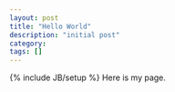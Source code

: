 ```yaml
---
layout: post
title: "Hello World"
description: "initial post"
category: 
tags: []
---
```

{% include JB/setup %}
Here is my page.
